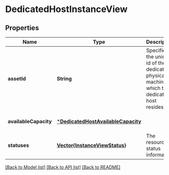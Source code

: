 # DedicatedHostInstanceView


## Properties
Name | Type | Description | Notes
------------ | ------------- | ------------- | -------------
**assetId** | **String** | Specifies the unique id of the dedicated physical machine on which the dedicated host resides. | [optional] [readonly] [default to nothing]
**availableCapacity** | [***DedicatedHostAvailableCapacity**](DedicatedHostAvailableCapacity.md) |  | [optional] [default to nothing]
**statuses** | [**Vector{InstanceViewStatus}**](InstanceViewStatus.md) | The resource status information. | [optional] [default to nothing]


[[Back to Model list]](../README.md#models) [[Back to API list]](../README.md#api-endpoints) [[Back to README]](../README.md)


